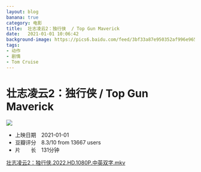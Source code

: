 ```yaml
---
layout: blog
banana: true
category: 电影
title:  壮志凌云2：独行侠  / Top Gun Maverick
date:   2021-01-01 10:06:42
background-image: https://pics6.baidu.com/feed/3bf33a87e950352af996e9656e7311f8b3118ba7.jpeg?token=54e95a5c830da4b18d9f9c2513f89662
tags:
- 动作
- 剧情
- Tom Cruise
---
```


# 壮志凌云2：独行侠  / Top Gun Maverick

![](https://pics6.baidu.com/feed/3bf33a87e950352af996e9656e7311f8b3118ba7.jpeg?token=54e95a5c830da4b18d9f9c2513f89662)

- 上映日期　2021-01-01
- 豆瓣评分　8.3/10 from 13667 users
- 片　　长　131分钟

[壮志凌云2：独行侠.2022.HD.1080P.中英双字.mkv](https://mypikpak.com/s/VNBNXi6LnDegr6ESJ4MytmS7o1)

